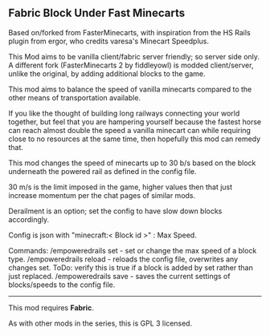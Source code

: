 ## Fabric Block Under Fast Minecarts
Based on/forked from FasterMinecarts, with inspiration from the HS Rails plugin from ergor, who credits  varesa's Minecart Speedplus.  

This Mod aims to be vanilla client/fabric server friendly; so server side only. A different fork (FasterMinecarts 2 by fiddleyowl) is modded client/server, unlike the original, by adding additional blocks to the game. 

This mod aims to balance the speed of vanilla minecarts compared to the other means of transportation available.

If you like the thought of building long railways connecting your world together, but feel that you are hampering yourself because the fastest horse can reach almost double the speed a vanilla minecart can while requiring close to no resources at the same time, then hopefully this mod can remedy that.

This mod changes the speed of minecarts up to 30 b/s based on the block underneath the powered rail as defined in the config file. 

30 m/s is the limit imposed in the game, higher values then that just increase momentum per the chat pages of similar mods.

Derailment is an option; set the config to have slow down blocks accordingly. 

Config is json with "minecraft:< Block id >" : Max Speed. 

Commands:
/empoweredrails set <block> <speed> - set or change the max speed of a block type.
/empoweredrails reload - reloads the config file, overwrites any changes set. ToDo: verify this is true if a block is added by set rather than just replaced.
/empoweredrails save - saves the current settings of blocks/speeds to the config file. 

---

This mod requires **Fabric**.

As with other mods in the series, this is GPL 3 licensed.
